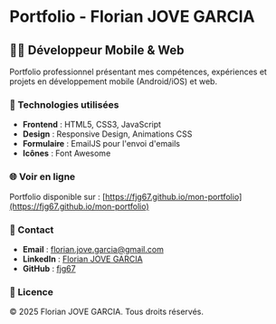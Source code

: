 # Portfolio - Florian JOVE GARCIA

## 👨‍💻 Développeur Mobile & Web

Portfolio professionnel présentant mes compétences, expériences et projets en développement mobile (Android/iOS) et web.

### 🚀 Technologies utilisées

- **Frontend** : HTML5, CSS3, JavaScript
- **Design** : Responsive Design, Animations CSS
- **Formulaire** : EmailJS pour l'envoi d'emails
- **Icônes** : Font Awesome

### 🌐 Voir en ligne

Portfolio disponible sur : [https://fjg67.github.io/mon-portfolio](https://fjg67.github.io/mon-portfolio)

### 📧 Contact

- **Email** : florian.jove.garcia@gmail.com
- **LinkedIn** : [Florian JOVE GARCIA](https://www.linkedin.com/in/florian-jove-garcia-20825b230/)
- **GitHub** : [fjg67](https://github.com/fjg67)

### 📄 Licence

© 2025 Florian JOVE GARCIA. Tous droits réservés.
